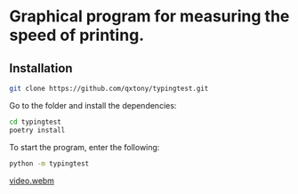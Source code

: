 # Graphical program for measuring the speed of printing.

## Installation

```bash
git clone https://github.com/qxtony/typingtest.git
```

Go to the folder and install the dependencies:

```bash
cd typingtest
poetry install
```

To start the program, enter the following:
```sh
python -m typingtest
```

[video.webm](https://user-images.githubusercontent.com/71513188/214592267-9394982a-7eca-4028-adac-5f6b32dd1f18.webm)
